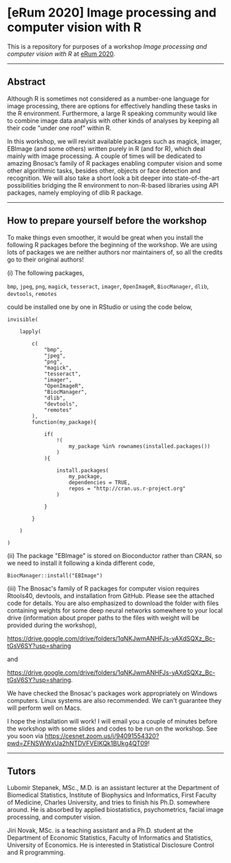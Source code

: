 # [eRum 2020] Image processing and computer vision with R

This is a repository for purposes of a workshop _Image processing and computer vision with R_ at [eRum 2020](https://2020.erum.io/).

---

## Abstract

Although R is sometimes not considered as a number-one language for image processing, there are options for effectively handling these tasks in the R environment. Furthermore, a large R speaking community would like to combine image data analysis with other kinds of analyses by keeping all their code "under one roof" within R.

In this workshop, we will revisit available packages such as magick, imager, EBImage (and some others) written purely in R (and for R), which deal mainly with image processing. A couple of times will be dedicated to amazing Bnosac’s family of R packages enabling computer vision and some other algorithmic tasks, besides other, objects or face detection and recognition. We will also take a short look a bit deeper into state-of-the-art possibilities bridging the R environment to non-R-based libraries using API packages, namely employing of dlib R package.

---

## How to prepare yourself before the workshop

To make things even smoother, it would be great when you install the following R packages before the beginning of the workshop. We are using lots of packages we are neither authors nor maintainers of, so all the credits go to their original authors!

(i) The following packages,

`bmp`, `jpeg`, `png`, `magick`, `tesseract`, `imager`, `OpenImageR`, `BiocManager`, `dlib`, `devtools`, `remotes`

could be installed one by one in RStudio or using the code below,

```
invisible(
    
    lapply(
        
        c(  
            "bmp",
            "jpeg",
            "png",
            "magick",
            "tesseract",
            "imager",
            "OpenImageR",
            "BiocManager",
            "dlib",
            "devtools",
            "remotes"
        ),
        function(my_package){
            
            if(
                !(
                    my_package %in% rownames(installed.packages())
                )
            ){
                
                install.packages(
                    my_package,
                    dependencies = TRUE,
                    repos = "http://cran.us.r-project.org"
                )
                
            }
            
        }
        
    )
    
)
```


(ii) The package "EBImage" is stored on Bioconductor rather than CRAN, so we need to install it following a kinda different code,

```
BiocManager::install("EBImage")
```


(iii) The Bnosac's family of R packages for computer vision requires Rtools40, devtools, and installation from GitHub. Please see the attached code for details. You are also emphasized to download the folder with files containing weights for some deep neural networks somewhere to your local drive (information about proper paths to the files with weight will be provided during the workshop),

https://drive.google.com/drive/folders/1qNKJwmANHFJs-yAXdSQXz_Bc-tGsV6SY?usp=sharing

and

https://drive.google.com/drive/folders/1qNKJwmANHFJs-yAXdSQXz_Bc-tGsV6SY?usp=sharing.

We have checked the Bnosac's packages work appropriately on Windows computers. Linux systems are also recommended. We can't guarantee they will perform well on Macs.

I hope the installation will work! I will email you a couple of minutes before the workshop with some slides and codes to be run on the workshop. See you soon via https://cesnet.zoom.us/j/94091554320?pwd=ZFNSWWxUa2hNTDVFVElKQk1BUkg4QT09!


---

## Tutors

Lubomir Stepanek, MSc., M.D. is an assistant lecturer at the Department of Biomedical Statistics, Institute of Biophysics and Informatics, First Faculty of Medicine, Charles University, and tries to finish his Ph.D. somewhere around. He is absorbed by applied biostatistics, psychometrics, facial image processing, and computer vision.

Jiri Novak, MSc. is a teaching assistant and a Ph.D. student at the Department of Economic Statistics, Faculty of Informatics and Statistics, University of Economics. He is interested in Statistical Disclosure Control and R programming.



